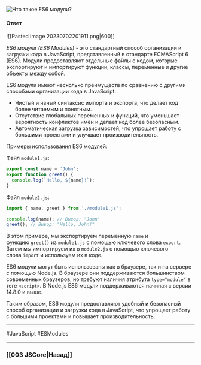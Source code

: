![Что такое ES6 модули?](https://youtu.be/V-m0sQ-hW58?t=494)

#### Ответ

![[Pasted image 20230702201911.png|600]]

*ES6 модули (ES6 Modules)* - это стандартный способ организации и загрузки кода в JavaScript, представленный в стандарте ECMAScript 6 (ES6). Модули предоставляют отдельные файлы с кодом, которые экспортируют и импортируют функции, классы, переменные и другие объекты между собой.

ES6 модули имеют несколько преимуществ по сравнению с другими способами организации кода в JavaScript:

- Чистый и явный синтаксис импорта и экспорта, что делает код более читаемым и понятным.
- Отсутствие глобальных переменных и функций, что уменьшает вероятность конфликтов имён и делает код более безопасным.
- Автоматическая загрузка зависимостей, что упрощает работу с большими проектами и улучшает производительность.

Примеры использования ES6 модулей:

Файл `module1.js`:
```javascript
export const name = 'John';
export function greet() {
  console.log(`Hello, ${name}!`);
}
```

Файл `module2.js`:
```javascript
import { name, greet } from './module1.js';

console.log(name); // Вывод: "John"
greet(); // Вывод: "Hello, John!"
```

В этом примере, мы экспортируем переменную `name` и функцию `greet()` из `module1.js` с помощью ключевого слова `export`. Затем мы импортируем их в `module2.js` с помощью ключевого слова `import` и используем их в коде.

ES6 модули могут быть использованы как в браузере, так и на сервере с помощью Node.js. В браузере они поддерживаются большинством современных браузеров, но требуют наличия атрибута `type="module"` в теге `<script>`. В Node.js ES6 модули поддерживаются начиная с версии 14.8.0 и выше.

Таким образом, ES6 модули предоставляют удобный и безопасный способ организации и загрузки кода в JavaScript, что упрощает работу с большими проектами и повышает производительность.

___
 #JavaScript #ESModules

___

### [[003 JSCore|Назад]]